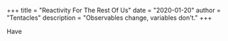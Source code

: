 +++
title = "Reactivity For The Rest Of Us"
date = "2020-01-20"
author = "Tentacles"
description = "Observables change, variables don't."
+++

Have  
<!--stackedit_data:
eyJoaXN0b3J5IjpbLTE0MTEyMTM5OTddfQ==
-->